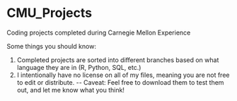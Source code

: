 # CMU_Projects
Coding projects completed during Carnegie Mellon Experience

Some things you should know:

1. Completed projects are sorted into different branches based on what language they are in (R, Python, SQL, etc.)
2. I intentionally have no license on all of my files, meaning you are not free to edit or distribute.
  -- Caveat: Feel free to download them to test them out, and let me know what you think!
